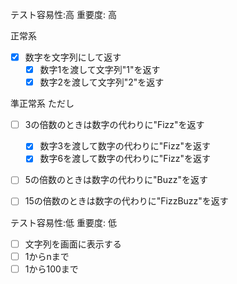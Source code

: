 テスト容易性:高 重要度: 高

正常系

- [x] 数字を文字列にして返す
  - [x] 数字1を渡して文字列"1"を返す
  - [x] 数字2を渡して文字列"2"を返す

準正常系
ただし

- [ ] 3の倍数のときは数字の代わりに"Fizz"を返す
  - [x] 数字3を渡して数字の代わりに"Fizz"を返す
  - [x] 数字6を渡して数字の代わりに"Fizz"を返す

- [ ] 5の倍数のときは数字の代わりに"Buzz"を返す
- [ ] 15の倍数のときは数字の代わりに"FizzBuzz"を返す


テスト容易性:低 重要度: 低

- [ ] 文字列を画面に表示する
- [ ] 1からnまで
- [ ] 1から100まで